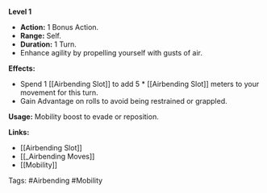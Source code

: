 
**Level 1**
- **Action:** 1 Bonus Action.
- **Range:** Self.
- **Duration:** 1 Turn.
- Enhance agility by propelling yourself with gusts of air.

**Effects:**
- Spend 1 [[Airbending Slot]] to add 5 * [[Airbending Slot]] meters to your movement for this turn.
- Gain Advantage on rolls to avoid being restrained or grappled.

**Usage:** Mobility boost to evade or reposition.

**Links:**
- [[Airbending Slot]]
- [[_Airbending Moves]]
- [[Mobility]]

Tags:
#Airbending #Mobility
